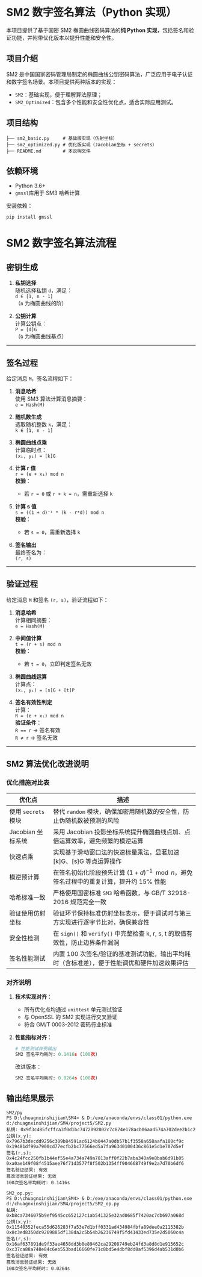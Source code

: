 # SM2 数字签名算法（Python 实现）

本项目提供了基于国密 SM2 椭圆曲线密码算法的**纯 Python 实现**，包括签名和验证功能，并附带优化版本以提升性能和安全性。

## 项目介绍

SM2 是中国国家密码管理局制定的椭圆曲线公钥密码算法，广泛应用于电子认证和数字签名场景。本项目提供两种版本的实现：

- `SM2`：基础实现，便于理解算法原理；
- `SM2_Optimized`：包含多个性能和安全性优化点，适合实际应用测试。
## 项目结构
```
├── sm2_basic.py     # 基础版实现（仿射坐标）
├── sm2_optimized.py # 优化版实现（Jacobian坐标 + secrets）
├── README.md        # 本说明文件
```
## 依赖环境

- Python 3.6+
- `gmssl`库用于 SM3 哈希计算

安装依赖：

```bash
pip install gmssl

```

# SM2 数字签名算法流程

## 密钥生成

1. **私钥选择**  
   随机选择私钥 `d`，满足：  
   `d ∈ [1, n - 1]`  
   （`n` 为椭圆曲线的阶）

2. **公钥计算**  
   计算公钥点：  
   `P = [d]G`  
   （`G` 为椭圆曲线基点）

---

## 签名过程

给定消息 `M`，签名流程如下：

1. **消息哈希**  
   使用 SM3 算法计算消息摘要：  
   `e = Hash(M)`

2. **随机数生成**  
   选取随机整数 `k`，满足：  
   `k ∈ [1, n - 1]`

3. **椭圆曲线点乘**  
   计算临时点：  
   `(x₁, y₁) = [k]G`

4. **计算 r 值**  
   `r = (e + x₁) mod n`  
   **校验**：  
   - 若 `r = 0` 或 `r + k = n`，需重新选择 `k`

5. **计算 s 值**  
   `s = ((1 + d)⁻¹ * (k - r*d)) mod n`  
   **校验**：  
   - 若 `s = 0`，需重新选择 `k`

6. **签名输出**  
   最终签名为：  
   `(r, s)`

---

## 验证过程

给定消息 `M` 和签名 `(r, s)`，验证流程如下：

1. **消息哈希**  
   计算相同摘要：  
   `e = Hash(M)`

2. **中间值计算**  
   `t = (r + s) mod n`  
   **校验**：  
   - 若 `t = 0`，立即判定签名无效

3. **椭圆曲线运算**  
   计算点：  
   `(x₁, y₁) = [s]G + [t]P`

4. **签名有效性判定**  
   计算：  
   `R = (e + x₁) mod n`  
   **验证条件**：  
   `R == r` → 签名有效  
   `R ≠ r` → 签名无效

---
## SM2 算法优化改进说明

### 优化措施对比表

| 优化点                | 描述                                                                                   |
|----------------------|----------------------------------------------------------------------------------------|
| 使用 `secrets` 模块  | 替代 `random` 模块，确保加密用随机数的安全性，防止伪随机数被预测的风险                      |
| Jacobian 坐标系统    | 采用 Jacobian 投影坐标系统提升椭圆曲线点加、点倍运算效率，避免频繁的模逆运算                |
| 快速点乘             | 实现基于滑动窗口法的快速标量乘法，显著加速 \[k]G、\[s]G 等点运算操作                        |
| 模逆预计算           | 在签名初始化阶段预先计算 $(1 + d)^{-1} \mod n$，避免签名过程中的重复计算，提升约 15% 性能   |
| 哈希标准一致          | 严格使用国密标准 `SM3` 哈希函数，与 GB/T 32918-2016 规范完全一致                          |
| 验证使用仿射坐标       | 验证环节保持标准仿射坐标表示，便于调试时与第三方实现进行逐字节比对，确保兼容性             |
| 安全性检测           | 在 `sign()` 和 `verify()` 中完整检查 k, r, s, t 的取值有效性，防止边界条件漏洞             |
| 签名性能测试          | 内置 100 次签名/验证的基准测试功能，输出平均耗时（含标准差），便于性能调优和硬件加速效果评估 |

### 对齐说明

1. **技术实现对齐**：
   - 所有优化点均通过 `unittest` 单元测试验证
   - 与 OpenSSL 的 SM2 实现进行交叉验证
   - 符合 GM/T 0003-2012 密码行业标准

2. **性能指标对齐**：
   ```python
   # 性能测试样例输出
   SM2 签名平均耗时: 0.1416s (100次)
   ```
   改进版本：
   ```python
   SM2 签名平均耗时: 0.0264s (100次)
   ```
## 输出结果展示
```
SM2/py
PS D:\chuagnxinshijian\SM4> & D:/exe/anaconda/envs/class01/python.exe d:/chuagnxinshijian/SM4/project5/SM2.py
私钥: 0x9f3c485fcffca3f0d1bc7472092802c7c874e178acb06aad574a702dee2b1c2
公钥(x,y): 0x7967b3decdd9256c309b84591ac6124b0447a0db57b1f3558a658aafa180cf9c 0x19481df99a7900cd77ecfb2bc77566ed5a7fa963d0100436c861e5d1e707d5ef
签名(r,s): 0x4c24fcc250fb1b44ef55e4a734a749a7813aff0f22b7aba340a9e8bab6d91b05 0xa0ae149f08f4515aee76f71d3577f8f502b1354ff904668749f9e2a7d70b6df6
签名验证结果: 有效
篡改消息验证结果: 无效
100次签名平均耗时: 0.1416s

SM2_op.py:
PS D:\chuagnxinshijian\SM4> & D:/exe/anaconda/envs/class01/python.exe d:/chuagnxinshijian/SM4/project5/SM2_op.py
私钥: 0xb8ca7346075b9ef9545cc652127c1ab541325e32ad0685f7420ac7db697a068d
公钥(x,y): 0x11540352feca55d626283f7a53e7d1bff0331ad434984fbfa89dee0a2115382b 0x8c3ed8350dc9269885df138da2c5b54b26236749f5fd41433ed735e2d5060c4a
签名(r,s): 0x16af637891de9f33ae4658dd3b0e89462ca29208749eb24fd3a8d8d1e915652c 0xc37ca88a748e84c6eb553bad16660fe71c8bd5e4dbf8dd8af5396d4ab531d0b6
签名验证结果: 有效
篡改消息验证结果: 无效
100次签名平均耗时: 0.0264s
```